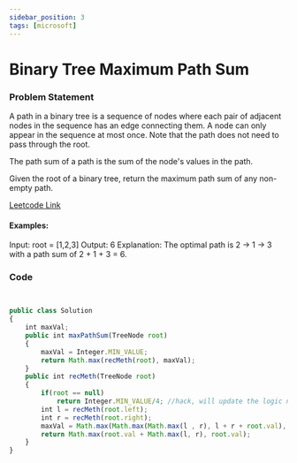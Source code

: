 ```yaml
---
sidebar_position: 3
tags: [microsoft]
---
```


# Binary Tree Maximum Path Sum

### Problem Statement

A path in a binary tree is a sequence of nodes where each pair of adjacent nodes in the sequence has an edge connecting them. A node can only appear in the sequence at most once. Note that the path does not need to pass through the root.

The path sum of a path is the sum of the node's values in the path.

Given the root of a binary tree, return the maximum path sum of any non-empty path.

[Leetcode Link](https://leetcode.com/problems/binary-tree-maximum-path-sum/description/)



#### Examples: 
Input: root = [1,2,3]
Output: 6
Explanation: The optimal path is 2 -> 1 -> 3 with a path sum of 2 + 1 + 3 = 6.



### Code

```jsx title="Java Code"


public class Solution 
{
    int maxVal;
    public int maxPathSum(TreeNode root) 
    {
        maxVal = Integer.MIN_VALUE;
        return Math.max(recMeth(root), maxVal);
    }
    public int recMeth(TreeNode root)
    {
        if(root == null)
            return Integer.MIN_VALUE/4; //hack, will update the logic next
        int l = recMeth(root.left);
        int r = recMeth(root.right);
        maxVal = Math.max(Math.max(Math.max(l , r), l + r + root.val), maxVal);
        return Math.max(root.val + Math.max(l, r), root.val);
    }
}
```
